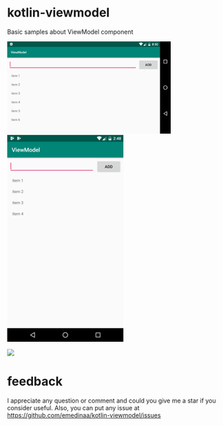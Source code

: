 # kotlin-viewmodel
Basic samples about ViewModel component

<img src="./screenshot_landscape.png" width="380"> <img src="./screenshot_portrait.png" height="480"> 

<img src="./android_view_model720.gif?raw=true" height="480">


# feedback

I appreciate any question or comment and could you give me a star if you consider useful. Also, you can put any issue at https://github.com/emedinaa/kotlin-viewmodel/issues
